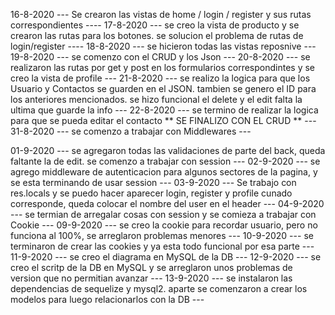 16-8-2020 --- Se crearon las vistas de home / login / register y sus rutas correspondientes ----
17-8-2020 --- se creo la vista de producto y se crearon las rutas para los botones. se solucion el problema de rutas de login/register ----
18-8-2020 --- se hicieron todas las vistas reposnive ---
19-8-2020 --- se comenzo con el CRUD y los Json ---
20-8-2020 --- se realizaron las rutas por get y post en los formularios correspondintes y se creo la vista de profile ---
21-8-2020 --- se realizo la logica para que los Usuario y Contactos se guarden en el JSON. tambien se genero el ID para los anteriores mencionados. se hizo funcional el delete y el edit falta la ultima que guarde la info ---
22-8-2020 --- se termino de realizar la logica para que se pueda editar el contacto ** SE FINALIZO CON EL CRUD ** ---
31-8-2020 --- se comenzo a trabajar con Middlewares ---

01-9-2020 --- se agregaron todas las validaciones de parte del back, queda faltante la de edit. se comenzo a trabajar con session ---
02-9-2020 --- se agrego middleware de autenticacion para algunos sectores de la pagina, y se esta terminando de usar session ---
03-9-2020 --- Se trabajo con res.locals y se puedo hacer aparecer login, register y profile cunado corresponde, queda colocar el nombre del user en el header ---
04-9-2020 --- se termian de arregalar cosas con session y se comieza a trabajar con Cookie ---
09-9-2020 --- se creo la cookie para recordar usuario, pero no funciona al 100%, se arreglaron problemas menores ---
10-9-2020 --- se terminaron de crear las cookies y ya esta todo funcional por esa parte ---
11-9-2020 --- se creo el diagrama en MySQL de la DB ---
12-9-2020 --- se creo el scritp de la DB en MySQL y se arreglaron unos problemas de version que no permitian avanzar ---
13-9-2020 --- se instalaron las dependencias de sequelize y mysql2. aparte se comenzaron a crear los modelos para luego relacionarlos con la DB ---
